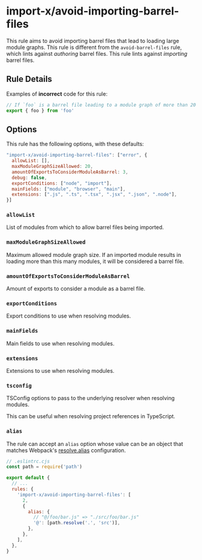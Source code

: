 # import-x/avoid-importing-barrel-files

This rule aims to avoid importing barrel files that lead to loading large module graphs. This rule is different from the `avoid-barrel-files` rule, which lints against _authoring_ barrel files. This rule lints against _importing_ barrel files.

## Rule Details

Examples of **incorrect** code for this rule:

```js
// If `foo` is a barrel file leading to a module graph of more than 20 modules
export { foo } from 'foo'
```

## Options

This rule has the following options, with these defaults:

```js
"import-x/avoid-importing-barrel-files": ["error", {
  allowList: [],
  maxModuleGraphSizeAllowed: 20,
  amountOfExportsToConsiderModuleAsBarrel: 3,
  debug: false,
  exportConditions: ["node", "import"],
  mainFields: ["module", "browser", "main"],
  extensions: [".js", ".ts", ".tsx", ".jsx", ".json", ".node"],
}]
```

### `allowList`

List of modules from which to allow barrel files being imported.

### `maxModuleGraphSizeAllowed`

Maximum allowed module graph size. If an imported module results in loading more than this many modules, it will be considered a barrel file.

### `amountOfExportsToConsiderModuleAsBarrel`

Amount of exports to consider a module as a barrel file.

### `exportConditions`

Export conditions to use when resolving modules.

### `mainFields`

Main fields to use when resolving modules.

### `extensions`

Extensions to use when resolving modules.

### `tsconfig`

TSConfig options to pass to the underlying resolver when resolving modules.

This can be useful when resolving project references in TypeScript.

### `alias`

The rule can accept an `alias` option whose value can be an object that matches Webpack's [resolve.alias](https://webpack.js.org/configuration/resolve/) configuration.

```js
// .eslintrc.cjs
const path = require('path')

export default {
  // ...
  rules: {
    'import-x/avoid-importing-barrel-files': [
      2,
      {
        alias: {
          // "@/foo/bar.js" => "./src/foo/bar.js"
          '@': [path.resolve('.', 'src')],
        },
      },
    ],
  },
}
```
